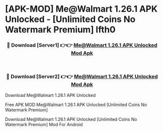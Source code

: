 # [APK-MOD] Me@Walmart 1.26.1 APK Unlocked - [Unlimited Coins No Watermark Premium] lfth0



<div align="center">
<h3>🔴 Download [Server1] 👉👉 <a href="https://momento.my/?title=Me@Walmart_1.26.1_APK_Unlocked">Me@Walmart 1.26.1 APK Unlocked Mod Apk</a></h3><br>

<h3>🔴 Download [Server2] 👉👉 <a href="https://momento.my/?title=Me@Walmart_1.26.1_APK_Unlocked">Me@Walmart 1.26.1 APK Unlocked Mod Apk</a></h3>
</div>



Download Me@Walmart 1.26.1 APK Unlocked 

Free APK MOD Me@Walmart 1.26.1 APK Unlocked [Unlimited Coins No Watermark Premium]

Download Me@Walmart 1.26.1 APK Unlocked [Unlimited Coins No Watermark Premium] Mod For Android
